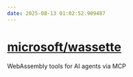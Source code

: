 ```yaml
---
date: 2025-08-13 01:02:52.909487
---
```


# [microsoft/wassette](https://github.com/microsoft/wassette)

WebAssembly tools for AI agents via MCP